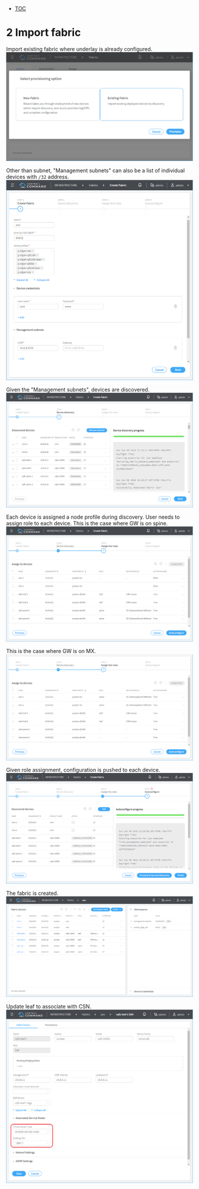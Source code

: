 * [TOC](Contrail-Fabric-Management.md#toc)

# 2 Import fabric

Import existing fabric where underlay is already configured.
![Figure 2.1 Existing fabric](F2-1.png)

Other than subnet, "Management subnets" can also be a list of individual devices with `/32` address.
![Figure 2.2 Create fabric](F2-2.png)

Given the "Management subnets", devices are discovered.
![Figure 2.3 Device discovery](F2-3.png)

Each device is assigned a node profile during discovery. User needs to assign role to each device. This is the case where GW is on spine.
![Figure 2.4 Spine is GW](F2-4.png)

This is the case where GW is on MX.
![Figure 2.5 MX is GW](F2-5.png)

Given role assignment, configuration is pushed to each device.
![Figure 2.6 Auto configure](F2-6.png)

The fabric is created.
![Figure 2.7 Imported fabric](F2-7.png)

Update leaf to associate with CSN.
![Figure 2.8 Associate leaf with CSN](F2-8.png)

